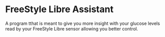 # FreeStyle Libre Assistant
A program tthat is meant to give you more insight with your glucose levels read by your FreeStyle Libre sensor allowing you better control. 
